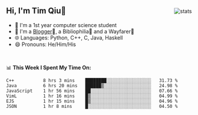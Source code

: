 <p>
<img src="https://github-readme-stats.vercel.app/api?username=qyxtim&show_icons=true" alt="stats" align="right" style="padding-top:20px"/>
</p>

## Hi, I'm Tim Qiu👋

- 🔭 I'm a 1st year computer science student
- 🌱 I'm a [Blogger](https://blog.blinkstar.cn)📝, a Bibliophilia📕 and a Wayfarer🚶
- 🌐 Languages: Python, C++, C, Java, Haskell
- 😄 Pronouns: He/Him/His

<br>

📊 **This Week I Spent My Time On:**
<!--START_SECTION:waka-->

```text
C++           8 hrs 3 mins    ████████░░░░░░░░░░░░░░░░░   31.73 %
Java          6 hrs 20 mins   ██████▒░░░░░░░░░░░░░░░░░░   24.98 %
JavaScript    1 hr 56 mins    ██░░░░░░░░░░░░░░░░░░░░░░░   07.66 %
VimL          1 hr 16 mins    █▒░░░░░░░░░░░░░░░░░░░░░░░   04.99 %
EJS           1 hr 15 mins    █▒░░░░░░░░░░░░░░░░░░░░░░░   04.96 %
JSON          1 hr 8 mins     █░░░░░░░░░░░░░░░░░░░░░░░░   04.50 %
```

<!--END_SECTION:waka-->
